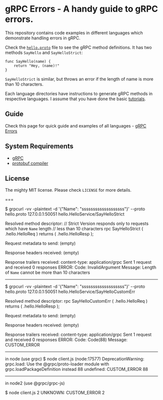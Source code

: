 # gRPC Errors - A handy guide to gRPC errors.

This repository contains code examples in different languages which demonstrate handling errors in gRPC.

Check the [`hello.proto`](hello.proto) file to see the gRPC method definitions. It has two methods `SayHello` and `SayHelloStrict`:

    func SayHello(name) {
        return "Hey, (name)!"
    }

`SayHelloStrict` is similar, but throws an error if the length of name is more than 10 characters.

Each language directories have instructions to generate gRPC methods in respective languages. I assume that you have done the basic [tutorials](http://www.grpc.io/docs/quickstart/).

## Guide

Check this page for quick guide and examples of all languages - [gRPC Errors](http://avi.im/grpc-errors)

## System Requirements
    
- [gRPC](https://github.com/grpc/grpc/blob/master/INSTALL.md)
- [protobuf compiler](https://github.com/google/protobuf)

## License

The mighty MIT license. Please check `LICENSE` for more details.


===


$ grpcurl -vv -plaintext -d '{"Name": "sssssssssssssssssss"}' --proto hello.proto 127.0.0.1:50051 hello.HelloService/SayHelloStrict

Resolved method descriptor:
// Strict Version responds only to requests which have `Name` length
// less than 10 characters
rpc SayHelloStrict ( .hello.HelloReq ) returns ( .hello.HelloResp );

Request metadata to send:
(empty)

Response headers received:
(empty)

Response trailers received:
content-type: application/grpc
Sent 1 request and received 0 responses
ERROR:
Code: InvalidArgument
Message: Length of `Name` cannot be more than 10 characters

---

$ grpcurl -vv -plaintext -d '{"Name": "sssssssssssssssssss"}' --proto hello.proto 127.0.0.1:50051 hello.HelloService/SayHelloCustomErr

Resolved method descriptor:
rpc SayHelloCustomErr ( .hello.HelloReq ) returns ( .hello.HelloResp );

Request metadata to send:
(empty)

Response headers received:
(empty)

Response trailers received:
content-type: application/grpc
Sent 1 request and received 0 responses
ERROR:
Code: Code(88)
Message: CUSTOM_ERROR

---
in node (use grpc)
$ node client.js
(node:17577) DeprecationWarning: grpc.load: Use the @grpc/proto-loader module with grpc.loadPackageDefinition instead
88 undefined: CUSTOM_ERROR
88

---

in node2 (use @grpc/grpc-js)

$ node client.js
2 UNKNOWN: CUSTOM_ERROR
2
